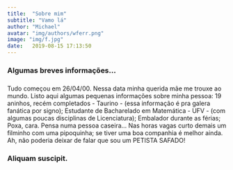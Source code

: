 ```yaml
---
title:  "Sobre mim"
subtitle: "Vamo lá"
author: "Michael"
avatar: "img/authors/wferr.png"
image: "img/f.jpg"
date:   2019-08-15 17:13:50
---
```


### Algumas breves informações...
###
Tudo começou em 26/04/00. Nessa data minha querida mãe me trouxe ao mundo.
Listo aqui algumas pequenas informações sobre minha pessoa:
19 aninhos, recém completados - Taurino - (essa informação é pra galera fanática por signo);
Estudante de Bacharelado em Matemática - UFV - (com algumas poucas disciplinas de Licenciatura);
Embalador durante as férias;
Poxa, cara. Pensa numa pessoa caseira...
Nas horas vagas curto demais um filminho com uma pipoquinha; se tiver uma boa companhia é melhor ainda.
Ah, não poderia deixar de falar que sou um PETISTA SAFADO!

### Aliquam suscipit.
